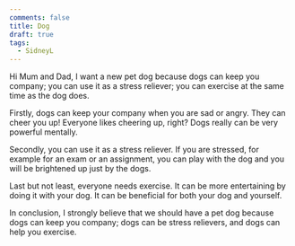 ```yaml
---
comments: false
title: Dog
draft: true
tags:
  - SidneyL
---
```


Hi Mum and Dad, I want a new pet dog because dogs can keep you company; you can use it as a stress reliever; you can exercise at the same time as the dog does.  

Firstly, dogs can keep your company when you are sad or angry. They can cheer you up! Everyone likes cheering up, right? Dogs really can be very powerful mentally. 

Secondly, you can use it as a stress reliever. If you are stressed, for example for an exam or an assignment, you can play with the dog and you will be brightened up just by the dogs.  

Last but not least, everyone needs exercise. It can be more entertaining by doing it with your dog. It can be beneficial for both your dog and yourself.  

In conclusion, I strongly believe that we should have a pet dog because dogs can keep you company; dogs can be stress relievers, and dogs can help you exercise. 

